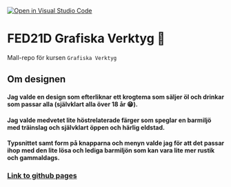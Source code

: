 [![Open in Visual Studio Code](https://classroom.github.com/assets/open-in-vscode-c66648af7eb3fe8bc4f294546bfd86ef473780cde1dea487d3c4ff354943c9ae.svg)](https://classroom.github.com/online_ide?assignment_repo_id=8547636&assignment_repo_type=AssignmentRepo)
# FED21D Grafiska Verktyg 🎨
Mall-repo för kursen `Grafiska Verktyg`

## Om designen

#### Jag valde en design som efterliknar ett krogtema som säljer öl och drinkar som passar alla (självklart alla över 18 år 😁). 
#### Jag valde medvetet lite höstrelaterade färger som speglar en barmiljö med träinslag och självklart öppen och härlig eldstad.
#### Typsnittet samt form på knapparna och menyn valde jag för att det passar ihop med den lite lösa och lediga barmiljön som kan vara lite mer rustik och gammaldags.

### [Link to github pages](https://medieinstitutet.github.io/fed21d-grafiska-verktyg-sara-ekman/)

